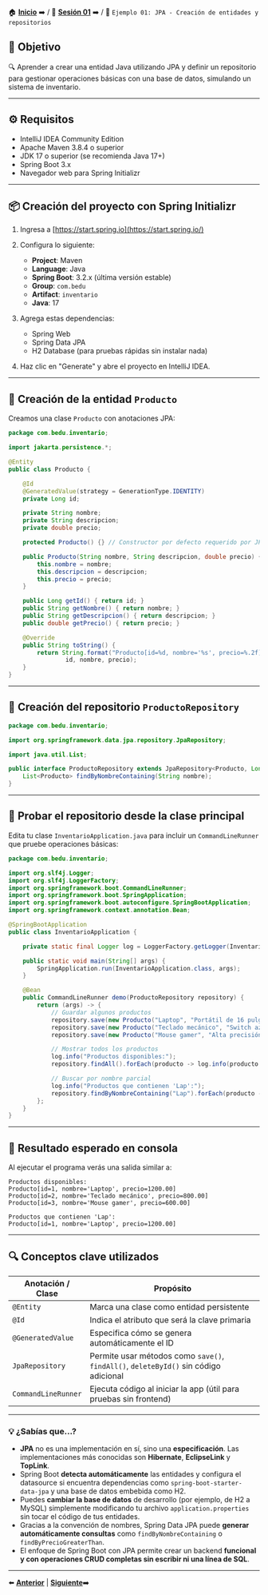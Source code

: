 🏠 [**Inicio**](../../Readme.md) ➡️ / 📖 [**Sesión 01**](../Readme.md) ➡️ / 📝 `Ejemplo 01: JPA - Creación de entidades y repositorios`

## 🎯 Objetivo

🔍 Aprender a crear una entidad Java utilizando JPA y definir un repositorio para gestionar operaciones básicas con una base de datos, simulando un sistema de inventario.

---

## ⚙️ Requisitos

- IntelliJ IDEA Community Edition
- Apache Maven 3.8.4 o superior
- JDK 17 o superior (se recomienda Java 17+)
- Spring Boot 3.x
- Navegador web para Spring Initializr

---

## 📦 Creación del proyecto con Spring Initializr

1. Ingresa a [https://start.spring.io](https://start.spring.io/)
2. Configura lo siguiente:
   - **Project**: Maven
   - **Language**: Java
   - **Spring Boot**: 3.2.x (última versión estable)
   - **Group**: `com.bedu`
   - **Artifact**: `inventario`
   - **Java**: 17
3. Agrega estas dependencias:
   - Spring Web
   - Spring Data JPA
   - H2 Database (para pruebas rápidas sin instalar nada)

4. Haz clic en "Generate" y abre el proyecto en IntelliJ IDEA.

---

## 🧱 Creación de la entidad `Producto`

Creamos una clase `Producto` con anotaciones JPA:

```java
package com.bedu.inventario;

import jakarta.persistence.*;

@Entity
public class Producto {

    @Id
    @GeneratedValue(strategy = GenerationType.IDENTITY)
    private Long id;

    private String nombre;
    private String descripcion;
    private double precio;

    protected Producto() {} // Constructor por defecto requerido por JPA

    public Producto(String nombre, String descripcion, double precio) {
        this.nombre = nombre;
        this.descripcion = descripcion;
        this.precio = precio;
    }

    public Long getId() { return id; }
    public String getNombre() { return nombre; }
    public String getDescripcion() { return descripcion; }
    public double getPrecio() { return precio; }

    @Override
    public String toString() {
        return String.format("Producto[id=%d, nombre='%s', precio=%.2f]",
                id, nombre, precio);
    }
}
```

---

## 📁 Creación del repositorio `ProductoRepository`

```java
package com.bedu.inventario;

import org.springframework.data.jpa.repository.JpaRepository;

import java.util.List;

public interface ProductoRepository extends JpaRepository<Producto, Long> {
    List<Producto> findByNombreContaining(String nombre);
}
```

---

## 🚀 Probar el repositorio desde la clase principal

Edita tu clase `InventarioApplication.java` para incluir un `CommandLineRunner` que pruebe operaciones básicas:

```java
package com.bedu.inventario;

import org.slf4j.Logger;
import org.slf4j.LoggerFactory;
import org.springframework.boot.CommandLineRunner;
import org.springframework.boot.SpringApplication;
import org.springframework.boot.autoconfigure.SpringBootApplication;
import org.springframework.context.annotation.Bean;

@SpringBootApplication
public class InventarioApplication {

    private static final Logger log = LoggerFactory.getLogger(InventarioApplication.class);

    public static void main(String[] args) {
        SpringApplication.run(InventarioApplication.class, args);
    }

    @Bean
    public CommandLineRunner demo(ProductoRepository repository) {
        return (args) -> {
            // Guardar algunos productos
            repository.save(new Producto("Laptop", "Portátil de 16 pulgadas", 1200.00));
            repository.save(new Producto("Teclado mecánico", "Switch azul", 800.00));
            repository.save(new Producto("Mouse gamer", "Alta precisión", 600.00));

            // Mostrar todos los productos
            log.info("Productos disponibles:");
            repository.findAll().forEach(producto -> log.info(producto.toString()));

            // Buscar por nombre parcial
            log.info("Productos que contienen 'Lap':");
            repository.findByNombreContaining("Lap").forEach(producto -> log.info(producto.toString()));
        };
    }
}
```

---

## 🧪 Resultado esperado en consola

Al ejecutar el programa verás una salida similar a:

```
Productos disponibles:
Producto[id=1, nombre='Laptop', precio=1200.00]
Producto[id=2, nombre='Teclado mecánico', precio=800.00]
Producto[id=3, nombre='Mouse gamer', precio=600.00]

Productos que contienen 'Lap':
Producto[id=1, nombre='Laptop', precio=1200.00]
```

---

## 🔍 Conceptos clave utilizados

| Anotación / Clase | Propósito |
|-------------------|-----------|
| `@Entity`         | Marca una clase como entidad persistente |
| `@Id`             | Indica el atributo que será la clave primaria |
| `@GeneratedValue` | Especifica cómo se genera automáticamente el ID |
| `JpaRepository`   | Permite usar métodos como `save()`, `findAll()`, `deleteById()` sin código adicional |
| `CommandLineRunner` | Ejecuta código al iniciar la app (útil para pruebas sin frontend) |

---

### 💡 ¿Sabías que...?

- **JPA** no es una implementación en sí, sino una **especificación**. Las implementaciones más conocidas son **Hibernate**, **EclipseLink** y **TopLink**.
- Spring Boot **detecta automáticamente** las entidades y configura el datasource si encuentra dependencias como `spring-boot-starter-data-jpa` y una base de datos embebida como H2.
- Puedes **cambiar la base de datos** de desarrollo (por ejemplo, de H2 a MySQL) simplemente modificando tu archivo `application.properties` sin tocar el código de tus entidades.
- Gracias a la convención de nombres, Spring Data JPA puede **generar automáticamente consultas** como `findByNombreContaining` o `findByPrecioGreaterThan`.
- El enfoque de Spring Boot con JPA permite crear un backend **funcional y con operaciones CRUD completas sin escribir ni una línea de SQL**.

---

⬅️ [**Anterior**](../Readme.md) | [**Siguiente**](../Ejemplo-02/Readme.md)➡️  